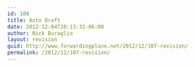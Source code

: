 ```yaml
---
id: 108
title: Auto Draft
date: 2012-12-04T20:13:32-06:00
author: Nick Buraglio
layout: revision
guid: http://www.forwardingplane.net/2012/12/107-revision/
permalink: /2012/12/107-revision/
---
```

